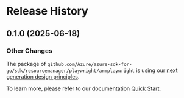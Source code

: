 # Release History

## 0.1.0 (2025-06-18)
### Other Changes

The package of `github.com/Azure/azure-sdk-for-go/sdk/resourcemanager/playwright/armplaywright` is using our [next generation design principles](https://azure.github.io/azure-sdk/general_introduction.html).

To learn more, please refer to our documentation [Quick Start](https://aka.ms/azsdk/go/mgmt).